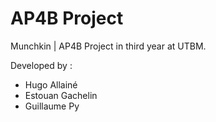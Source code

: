 # AP4B Project

Munchkin | AP4B Project in third year at UTBM.

Developed by :
- Hugo Allainé
- Estouan Gachelin
- Guillaume Py
